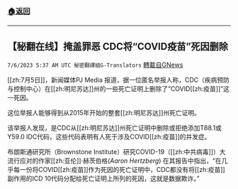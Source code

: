 ###  [:house:返回](README.md)
---


## 【秘翻在线】掩盖罪恶 CDC将“COVID疫苗”死因删除
`7/6/2023 5:37 AM UTC 秘密翻譯組G-Translators` [轉載自GNews](https://gnews.org/articles/1440861)

[[zh:7月5日]]，新闻媒体PJ Media 报道，据一位匿名举报人称，CDC（疾病预防与控制中心）在[[zh:明尼苏达]]州的一些死亡证明上删除了“COVID[[zh:疫苗]]”这一死因。

这位举报人能够得到从2015年开始的整套[[zh:明尼苏达]]州死亡证明。

该举报人发现，是CDC从[[zh:明尼苏达]]州死亡证明中删除或拒绝添加T88.1或Y59.0 IDC代码，这些代码表明有人死于涉及COVID[[zh:疫苗]]的并发症。

布朗斯通研究所（Brownstone Institute）研究COVID-19（[[zh:中共病毒]]）大流行应对的作家[[zh:亚伦]]·赫茨伯格(_Aaron Hertzberg_) 在其报告中指出，“在几乎每一份将COVID[[zh:疫苗]]作为死因的死亡证明中，CDC都没有将[[zh:疫苗]]副作用的ICD 10代码分配给死亡证明上所列的死因，这就是数据欺诈。”

